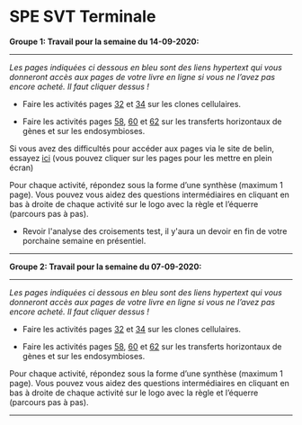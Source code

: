 # SPE SVT Terminale

**Groupe 1: Travail pour la semaine du 14-09-2020:**

___________

*Les pages indiquées ci dessous en bleu sont des liens hypertext qui vous donneront accès aux pages de votre livre en ligne si vous ne l’avez pas encore acheté. Il faut cliquer dessus !*

- Faire les activités pages [32](https://www.libmanuels.fr/demo/9791035813789/32/?version=1&title=SVT%20tle%20-%20éd.%202020&editor=Belin) et [34](https://www.libmanuels.fr/demo/9791035813789/34/?version=1&title=SVT%20tle%20-%20éd.%202020&editor=Belin) sur les clones cellulaires.

- Faire les activités pages [58](https://www.libmanuels.fr/demo/9791035813789/58/?version=1&title=SVT%20tle%20-%20éd.%202020&editor=Belin), [60](https://www.libmanuels.fr/demo/9791035813789/60/?version=1&title=SVT%20tle%20-%20éd.%202020&editor=Belin) et [62](https://www.libmanuels.fr/demo/9791035813789/62/?version=1&title=SVT%20tle%20-%20éd.%202020&editor=Belin) sur les transferts horizontaux de gènes et sur les endosymbioses.

Si vous avez des difficultés pour accéder aux pages via le site de belin, essayez [ici](https://ipfs.io/ipfs/QmeQ7HVfA2bWGnXKuLunu1m5WnDy3VBxKz48c8whuEcNFG) (vous pouvez cliquer sur les pages pour les mettre en plein écran)

Pour chaque activité, répondez sous la forme d’une synthèse (maximum 1 page). Vous pouvez vous aidez des questions intermédiaires en cliquant en bas à droite de chaque activité sur le logo avec la règle et l’équerre (parcours pas à pas).

- Revoir l'analyse des croisements test, il y'aura un devoir en fin de votre porchaine semaine en présentiel.


________


**Groupe 2: Travail pour la semaine du 07-09-2020:**

___________

*Les pages indiquées ci dessous en bleu sont des liens hypertext qui vous donneront accès aux pages de votre livre en ligne si vous ne l’avez pas encore acheté. Il faut cliquer dessus !*

- Faire les activités pages [32](https://www.libmanuels.fr/demo/9791035813789/32/?version=1&title=SVT%20tle%20-%20éd.%202020&editor=Belin) et [34](https://www.libmanuels.fr/demo/9791035813789/34/?version=1&title=SVT%20tle%20-%20éd.%202020&editor=Belin) sur les clones cellulaires.

- Faire les activités pages [58](https://www.libmanuels.fr/demo/9791035813789/58/?version=1&title=SVT%20tle%20-%20éd.%202020&editor=Belin), [60](https://www.libmanuels.fr/demo/9791035813789/60/?version=1&title=SVT%20tle%20-%20éd.%202020&editor=Belin) et [62](https://www.libmanuels.fr/demo/9791035813789/62/?version=1&title=SVT%20tle%20-%20éd.%202020&editor=Belin) sur les transferts horizontaux de gènes et sur les endosymbioses.

Pour chaque activité, répondez sous la forme d’une synthèse (maximum 1 page). Vous pouvez vous aidez des questions intermédiaires en cliquant en bas à droite de chaque activité sur le logo avec la règle et l’équerre (parcours pas à pas).

________
